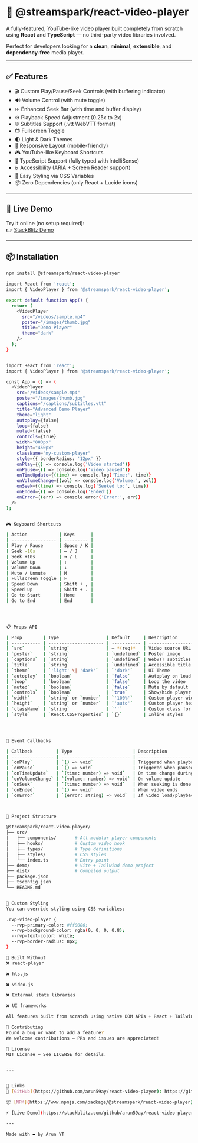 # 🎥 @streamspark/react-video-player

A fully-featured, YouTube-like video player built completely from scratch using **React** and **TypeScript** — no third-party video libraries involved.

Perfect for developers looking for a **clean**, **minimal**, **extensible**, and **dependency-free** media player.

---

## ✅ Features

- 🎬 Custom Play/Pause/Seek Controls (with buffering indicator)  
- 🔊 Volume Control (with mute toggle)  
- ⏩ Enhanced Seek Bar (with time and buffer display)  
- ⚙️ Playback Speed Adjustment (0.25x to 2x)  
- 🌐 Subtitles Support (.vtt WebVTT format)  
- 📺 Fullscreen Toggle  
- 🌓 Light & Dark Themes  
- 📱 Responsive Layout (mobile-friendly)  
- 🎮 YouTube-like Keyboard Shortcuts  
- 🎯 TypeScript Support (fully typed with IntelliSense)  
- ♿ Accessibility (ARIA + Screen Reader support)  
- 🎨 Easy Styling via CSS Variables  
- 📦 Zero Dependencies (only React + Lucide icons)

---

## 🚀 Live Demo

Try it online (no setup required):  
👉 [StackBlitz Demo](https://stackblitz.com/github/arun59ay/react-video-player)

---

## 📦 Installation

```bash
npm install @streamspark/react-video-player

import React from 'react';
import { VideoPlayer } from '@streamspark/react-video-player';

export default function App() {
  return (
    <VideoPlayer
      src="/videos/sample.mp4"
      poster="/images/thumb.jpg"
      title="Demo Player"
      theme="dark"
    />
  );
}


import React from 'react';
import { VideoPlayer } from '@streamspark/react-video-player';

const App = () => (
  <VideoPlayer
    src="/videos/sample.mp4"
    poster="/images/thumb.jpg"
    captions="/captions/subtitles.vtt"
    title="Advanced Demo Player"
    theme="light"
    autoplay={false}
    loop={false}
    muted={false}
    controls={true}
    width="800px"
    height="450px"
    className="my-custom-player"
    style={{ borderRadius: '12px' }}
    onPlay={() => console.log('Video started')}
    onPause={() => console.log('Video paused')}
    onTimeUpdate={(time) => console.log('Time:', time)}
    onVolumeChange={(vol) => console.log('Volume:', vol)}
    onSeek={(time) => console.log('Seeked to:', time)}
    onEnded={() => console.log('Ended')}
    onError={(err) => console.error('Error:', err)}
  />
);


🎮 Keyboard Shortcuts

| Action            | Keys      |
| ----------------- | --------- |
| Play / Pause      | Space / K |
| Seek -10s         | ← / J     |
| Seek +10s         | → / L     |
| Volume Up         | ↑         |
| Volume Down       | ↓         |
| Mute / Unmute     | M         |
| Fullscreen Toggle | F         |
| Speed Down        | Shift + , |
| Speed Up          | Shift + . |
| Go to Start       | Home      |
| Go to End         | End       |




📋 Props API

| Prop        | Type                  | Default     | Description                         |
| ----------- | --------------------- | ----------- | ----------------------------------- |
| `src`       | `string`              | — *(req)*   | Video source URL                    |
| `poster`    | `string`              | `undefined` | Poster image                        |
| `captions`  | `string`              | `undefined` | WebVTT subtitles file               |
| `title`     | `string`              | `undefined` | Accessible title for screen readers |
| `theme`     | `'light' \| 'dark'`   | `'dark'`    | UI Theme                            |
| `autoplay`  | `boolean`             | `false`     | Autoplay on load                    |
| `loop`      | `boolean`             | `false`     | Loop the video                      |
| `muted`     | `boolean`             | `false`     | Mute by default                     |
| `controls`  | `boolean`             | `true`      | Show/hide player controls           |
| `width`     | `string` or `number`  | `'100%'`    | Custom player width                 |
| `height`    | `string` or `number`  | `'auto'`    | Custom player height                |
| `className` | `string`              | `''`        | Custom class for the wrapper        |
| `style`     | `React.CSSProperties` | `{}`        | Inline styles                       |




🧠 Event Callbacks

| Callback         | Type                       | Description                    |
| ---------------- | -------------------------- | ------------------------------ |
| `onPlay`         | `() => void`               | Triggered when playback starts |
| `onPause`        | `() => void`               | Triggered when paused          |
| `onTimeUpdate`   | `(time: number) => void`   | On time change during playback |
| `onVolumeChange` | `(volume: number) => void` | On volume update               |
| `onSeek`         | `(time: number) => void`   | When seeking is done           |
| `onEnded`        | `() => void`               | When video ends                |
| `onError`        | `(error: string) => void`  | If video load/playback fails   |



🧩 Project Structure

@streamspark/react-video-player/
├── src/
│   ├── components/       # All modular player components
│   ├── hooks/            # Custom video hook
│   ├── types/            # Type definitions
│   ├── styles/           # CSS styles
│   └── index.ts          # Entry point
├── demo/                 # Vite + Tailwind demo project
├── dist/                 # Compiled output
├── package.json
├── tsconfig.json
└── README.md


🎨 Custom Styling
You can override styling using CSS variables:

.rvp-video-player {
  --rvp-primary-color: #ff0000;
  --rvp-background-color: rgba(0, 0, 0, 0.8);
  --rvp-text-color: white;
  --rvp-border-radius: 8px;
}

🚫 Built Without
❌ react-player

❌ hls.js

❌ video.js

❌ External state libraries

❌ UI frameworks

All features built from scratch using native DOM APIs + React + Tailwind.

🤝 Contributing
Found a bug or want to add a feature?
We welcome contributions — PRs and issues are appreciated!

📄 License
MIT License — See LICENSE for details.


---


🔗 Links
🔧 [GitHub](https://github.com/arun59ay/react-video-player): https://github.com/arun59ay/react-video-player

📦 [NPM](https://www.npmjs.com/package/@streamspark/react-video-player): https://www.npmjs.com/package/@streamspark/react-video-player

⚡ [Live Demo](https://stackblitz.com/github/arun59ay/react-video-player): https://stackblitz.com/github/arun59ay/react-video-player

---

Made with ❤️ by Arun YT
